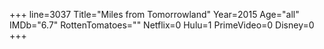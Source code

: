+++
line=3037
Title="Miles from Tomorrowland"
Year=2015
Age="all"
IMDb="6.7"
RottenTomatoes=""
Netflix=0
Hulu=1
PrimeVideo=0
Disney=0
+++


